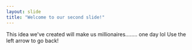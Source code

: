 ```yaml
---
layout: slide
title: "Welcome to our second slide!"
---
```

This idea we've created will make us millionaires........ one day lol
Use the left arrow to go back!
